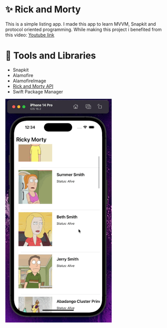 # :sparkles: Rick and Morty
This is a simple listing app. I made this app to learn MVVM, Snapkit and protocol oriented programming.
While making this project i benefited from this video: [Youtube link](https://youtu.be/9xltqsTiEbA) 

# :hammer: Tools and Libraries
- Snapkit
- Alamofire
- AlamofireImage
- [Rick and Morty API](https://rickandmortyapi.com)
- Swift Package Manager

<p float="left">
<img width="333" src="/Mixed-Tutorials/001-RickAndMorty-NoSB-SnapKit/gif/preview.gif">
</p>
